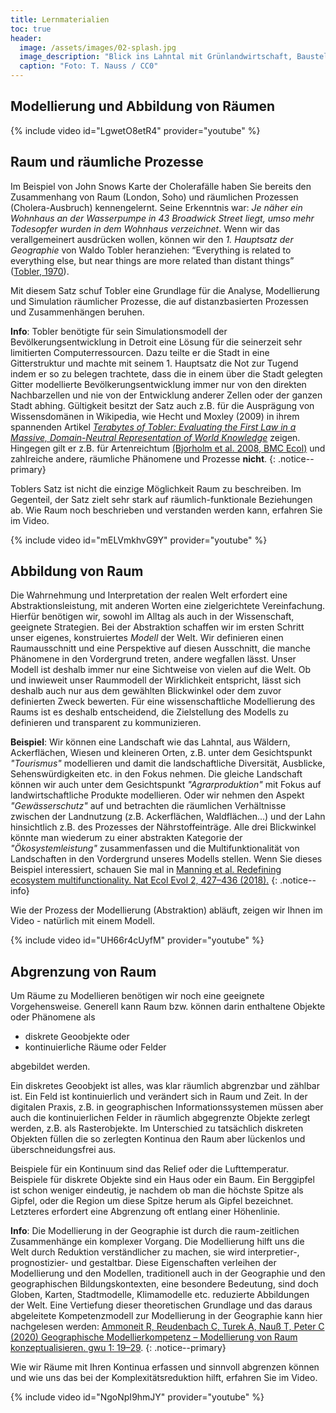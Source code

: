 ```yaml
---
title: Lernmaterialien
toc: true
header:
  image: /assets/images/02-splash.jpg
  image_description: "Blick ins Lahntal mit Grünlandwirtschaft, Baustelle für Stromtrassen und Regenbogen."
  caption: "Foto: T. Nauss / CC0"
---
```


## Modellierung und Abbildung von Räumen

{% include video id="LgwetO8etR4" provider="youtube" %}

## Raum und räumliche Prozesse
Im Beispiel von John Snows Karte der Cholerafälle haben Sie bereits den Zusammenhang von Raum (London, Soho) und räumlichen Prozessen (Cholera-Ausbruch) kennengelernt. Seine Erkenntnis war: *Je näher ein Wohnhaus an der Wasserpumpe in 43 Broadwick Street liegt, umso mehr Todesopfer wurden in dem Wohnhaus verzeichnet*. Wenn wir das verallgemeinert ausdrücken wollen, können wir den *1. Hauptsatz der Geographie*  von Waldo Tobler heranziehen: “Everything is related to everything else, but near things are more related than distant things” ([Tobler, 1970](https://www.tandfonline.com/doi/abs/10.2307/143141)).

Mit diesem Satz schuf Tobler eine Grundlage für die Analyse, Modellierung und Simulation räumlicher Prozesse, die auf distanzbasierten Prozessen und Zusammenhängen beruhen.

**Info**: Tobler benötigte für sein Simulationsmodell der Bevölkerungsentwicklung in Detroit eine Lösung für die seinerzeit sehr limitierten Computerressourcen. Dazu teilte er die Stadt in eine Gitterstruktur und machte mit seinem 1. Hauptsatz die Not zur Tugend indem er so zu belegen trachtete, dass die in einem über die Stadt gelegten Gitter modellierte Bevölkerungsentwicklung immer nur von den direkten Nachbarzellen und nie von der Entwicklung anderer Zellen oder der ganzen Stadt abhing. Gültigkeit besitzt der Satz auch z.B. für die Ausprägung von Wissensdomänen in Wikipedia, wie Hecht und Moxley (2009) in ihrem spannenden Artikel *[Terabytes of Tobler: Evaluating the First Law in a Massive, Domain-Neutral Representation of World Knowledge](https://link.springer.com/chapter/10.1007/978-3-642-03832-7_6)* zeigen. Hingegen gilt er z.B. für Artenreichtum [(Bjorholm et al. 2008, BMC Ecol)](https://www.ncbi.nlm.nih.gov/pmc/articles/PMC2424035/) und zahlreiche andere, räumliche Phänomene und Prozesse **nicht**.
{: .notice--primary}

Toblers Satz ist nicht die einzige Möglichkeit Raum zu beschreiben. Im Gegenteil, der Satz zielt sehr stark auf räumlich-funktionale Beziehungen ab. Wie Raum noch beschrieben und verstanden werden kann, erfahren Sie im Video.

{% include video id="mELVmkhvG9Y" provider="youtube" %}

## Abbildung von Raum
Die Wahrnehmung und Interpretation der realen Welt erfordert eine Abstraktionsleistung, mit anderen Worten eine zielgerichtete Vereinfachung. Hierfür benötigen wir, sowohl im Alltag als auch in der Wissenschaft, geeignete Strategien. Bei der Abstraktion schaffen wir im ersten Schritt unser eigenes, konstruiertes *Modell* der Welt. Wir definieren einen Raumausschnitt und eine Perspektive auf diesen Ausschnitt, die manche Phänomene in den Vordergrund treten, andere wegfallen lässt. Unser Modell ist deshalb immer nur eine Sichtweise von vielen auf die Welt. Ob und inwieweit unser Raummodell der Wirklichkeit entspricht, lässt sich deshalb auch nur aus dem gewählten Blickwinkel oder dem zuvor definierten Zweck bewerten. Für eine wissenschaftliche Modellierung des Raums ist es deshalb entscheidend, die Zielstellung des Modells zu definieren und transparent zu kommunizieren.

**Beispiel**: Wir können eine Landschaft wie das Lahntal, aus Wäldern, Ackerflächen, Wiesen und kleineren Orten, z.B. unter dem Gesichtspunkt *"Tourismus"* modellieren und damit die landschaftliche Diversität, Ausblicke, Sehenswürdigkeiten etc. in den Fokus nehmen. Die gleiche Landschaft können wir auch unter dem Gesichtspunkt *"Agrarproduktion"* mit Fokus auf landwirtschaftliche Produkte modellieren. Oder wir nehmen den Aspekt *"Gewässerschutz"* auf und betrachten die räumlichen Verhältnisse zwischen der Landnutzung (z.B. Ackerflächen, Waldflächen...) und der Lahn hinsichtlich z.B. des Prozesses der Nährstoffeinträge.
Alle drei Blickwinkel könnte man wiederum zu einer abstrakten Kategorie der *"Ökosystemleistung"* zusammenfassen und die Multifunktionalität von Landschaften in den Vordergrund unseres Modells stellen. Wenn Sie dieses Beispiel interessiert, schauen Sie mal in [Manning et al. Redefining ecosystem multifunctionality. Nat Ecol Evol 2, 427–436 (2018).](https://doi.org/10.1038/s41559-017-0461-7)
{: .notice--info}

Wie der Prozess der Modellierung (Abstraktion) abläuft, zeigen wir Ihnen im Video - natürlich mit einem Modell.

{% include video id="UH66r4cUyfM" provider="youtube" %}

## Abgrenzung von Raum

Um Räume zu Modellieren benötigen wir noch eine geeignete Vorgehensweise. Generell kann Raum bzw. können darin enthaltene Objekte oder Phänomene als

* diskrete Geoobjekte oder
* kontinuierliche Räume oder Felder

abgebildet werden.

Ein diskretes Geoobjekt ist alles, was klar räumlich abgrenzbar und zählbar ist. Ein Feld ist kontinuierlich und verändert sich in Raum und Zeit. In der digitalen Praxis, z.B. in geographischen Informationssystemen müssen aber auch die kontinuierlichen Felder in räumlich abgegrenzte Objekte zerlegt werden, z.B. als Rasterobjekte. Im Unterschied zu tatsächlich diskreten Objekten füllen die so zerlegten Kontinua den Raum aber lückenlos und überschneidungsfrei aus.

Beispiele für ein Kontinuum sind das Relief oder die Lufttemperatur. Beispiele für diskrete Objekte sind ein Haus oder ein Baum. Ein Berggipfel ist schon weniger eindeutig, je nachdem ob man die höchste Spitze als Gipfel, oder die Region um diese Spitze herum als Gipfel bezeichnet. Letzteres erfordert eine Abgrenzung oft entlang einer Höhenlinie.

**Info**: Die Modellierung in der Geographie ist durch die raum-zeitlichen Zusammenhänge ein komplexer Vorgang. Die Modellierung hilft uns die Welt durch Reduktion verständlicher zu machen, sie wird interpretier-, prognostizier- und gestaltbar. Diese Eigenschaften verleihen der Modellierung und den Modellen, traditionell  auch in der Geographie und den geographischen Bildungskontexten, eine besondere Bedeutung, sind doch Globen, Karten, Stadtmodelle, Klimamodelle etc. reduzierte Abbildungen der Welt. Eine Vertiefung dieser theoretischen Grundlage und das daraus abgeleitete Kompetenzmodell zur Modellierung in der Geographie kann hier nachgelesen werden: [Ammoneit R, Reudenbach C, Turek A, Nauß T, Peter C (2020) Geographische Modellierkompetenz – Modellierung von Raum konzeptualisieren. gwu 1: 19–29](https://austriaca.at/0xc1aa5576_0x003b1ef9.pdf).
{: .notice--primary}

Wie wir Räume mit Ihren Kontinua erfassen und sinnvoll abgrenzen können und wie uns das bei der Komplexitätsreduktion hilft, erfahren Sie im Video.

{% include video id="NgoNpI9hmJY" provider="youtube" %}




<!--
Vorlesung:

Trotz dieser elementaren Einschränkung werden Repräsentationen des Raumes zwingend für das Verständnis von Prozessen und Zusammenhängen für gemeinsame Planung und Interaktion etc. benötigt. Oft sind unterschiedliche oder variable Repräsentationen notwendig, um die Realität ausreichend zielführend abzubilden.

Wer geographische Fachkompetenz erwerben will, muss die genannten Aspekte berücksichtigen. Wissenschaftstheoretisch kann Geographie durchaus als ein Methodenverbund, dessen Ziel es ist raum-zeitliche Zusammenhänge nachvollziehbar und reproduzierbar zu konstruieren, begriffen werden.

Wie setzen wir in der Geographie am einfachsten und effizientesten die Abstraktion unserer Weltsicht um? Zunächst erfordert eine Raumbeschreibung die Festlegung eines Ausschnitts und eines Zwecks der beobachteten Welt. Nur dann kann in zielführender Weise vereinfacht (abstrahiert) werden. Hierzu wird üblicherweise die geographische Repräsentation von Raum durch eindeutige Raumobjekte mit beliebigen Merkmalsausprägungen (E-Kirche: gotischer Baustil, Sandsteinbau, Touristenattraktion…,) oder kontinuierliche Merkmalsausprägungen im Raum (Luftdruck, Temperatur, Bevölkerung, ...) beschrieben.

<html>
<a href="http://upload.wikimedia.org/wikipedia/commons/thumb/d/d1/Fr%C3%A4nkische-Schweiz-westliche-Kante-16-05-2005.jpeg/640px-Fr%C3%A4nkische-Schweiz-westliche-Kante-16-05-2005.jpeg?uselang=de" title="View from the west of the Fränkische Schweiz. In the center of the photo you can see the escarpment outlier // Walberla// "><img src="http://upload.wikimedia.org/wikipedia/commons/thumb/d/d1/Fr%C3%A4nkische-Schweiz-westliche-Kante-16-05-2005.jpeg/640px-Fr%C3%A4nkische-Schweiz-westliche-Kante-16-05-2005.jpeg?uselang=de" width="50%"  alt="Fränkische Schweiz Westrand"></a>
</html>

*Abbildung 01-03: Blick auf die Fränkische Schweiz von Westen. In der Bildmitte ist der Zeugenberg Walberla zu sehen (Arnold 2005)*


Beginnen wir mit einem geographischen Begriff von Raum, der uns aus dem Alltagswissen vertraut ist. So kennen viele die Region der Fränkischen Schweiz. Wir assoziieren mit solchen *Raumentitäten* eine mehr oder weniger diffuse, gleichwohl abgegrenzte Raumausdehnung (Region) oder die Vorstellung einer Landschaft (vgl. Abb. 01-03). Derart als Entitäten empfundenen Räumen werden häufig auch Attribute wie kulinarische, kulturelle oder freizeitorientierte Aspekte zugeordnet. So ist die Fränkische Schweiz sowohl für ihre Weine und lokalen Biere als auch beispielsweise für ihre Osterbrunnen (vgl. Abb. 01-04) oder ihr touristisches Potenzial bekannt.

Ein weiteres sehr eingängiges Beispiel für solche räumlichen Übergänge stellt das Relief dar (vgl. Abb. 01-05), denn die Erdoberfläche weist eine quasi-kontinuierlich unterschiedliche Höhe auf. Die räumliche Verbreitung dieser Merkmalsausprägung variiert kontinuierlich. Versucht man vor diesem Hintergrund eine räumliche Abgrenzung der Fränkischen Schweiz so mögen nicht nur die religiösen oder kulinarischen Vorlieben der Bevölkerung, sondern auch z.B. die morphologischen oder edaphischen Eigenschaften der Erdoberfläche die sie bevölkern inhomogen im Raum verteilt sein. Die Karte der Fränkischen Schweiz (vgl. Abb. 01-06) versucht dies durch ein radiales Verblassen der Farben im Randbereich zu symbolisieren, allerdings ohne zu verdeutlichen wie es zu dieser Abgrenzung kommt.

</html>
 <a href="http://minibsc.gis-ma.org/GISBScL1/de/image/eierbrunnen.jpg" title="Marketplace of  Ebermannstadt with the decorated Well of Mary. This is an example of the typical Easter decoration in this region (Behrendes 2010).">  <img src="http://minibsc.gis-ma.org/GISBScL1/de/image/eierbrunnen.jpg" width="50%"  alt="Easter Decoration Ebermannstadt">  </a>
 </html>

*Abbildung 01-04: Der Marktplatz von Ebermannstadt mit dem geschmückten Marienbrunnen und Osterbäumen. Beispielhaft für den typischen Osterschmuck der fränkischen Schweiz *

<html>
<a  href="https://www.flickr.com/photos/environmentalinformatics-marburg/13921790904" title="01-05-dem-fraenkische-schweiz by Environmental Informatics Marburg, on Flickr"><img src="https://farm8.staticflickr.com/7226/13921790904_b0919259f8_n.jpg" width="50%" alt="01-05-dem-fraenkische-schweiz"></a>
</html>

Abbildung 01-05: Digitales Geländemodell der Fränkischen Schweiz und angrenzender Regionen. Datengrundlage SRTM Daten 90 Meter räumliche Auflösung (GIS.MA 2009)

<html>
 <a href="http://upload.wikimedia.org/wikipedia/commons/thumb/2/28/Fraenkische_Schweiz.png/800px-Fraenkische_Schweiz.png" title="Map of the Fränkische Schweiz ">  <img src="http://upload.wikimedia.org/wikipedia/commons/thumb/2/28/Fraenkische_Schweiz.png/800px-Fraenkische_Schweiz.png" width="50%"  alt="Map of Frankonian Switzerland">  </a>
 </html>


*Abbildung 01-06: Karte der Fränkischen Schweiz (Mikmaq 2009)*
-->
